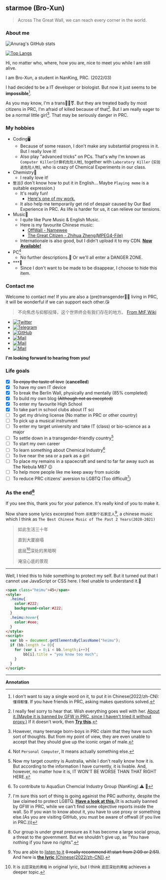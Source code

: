 
## starmoe (Bro-Xun)
<!--
**Bro-Xun/Bro-Xun** is a ✨ _special_ ✨ repository because its `README.md` (this file) appears on your GitHub profile.

Here are some ideas to get you started:

- 🔭 I’m currently working on ...
- 🌱 I’m currently learning ...
- 👯 I’m looking to collaborate on ...
- 🤔 I’m looking for help with ...
- 💬 Ask me about ...
- 📫 How to reach me: ...
- 😄 Pronouns: ...
- ⚡ Fun fact: ...
-->
> Across The Great Wall, we can reach every corner in the world.

### About me

![Anurag's GitHub stats](https://github-readme-stats.vercel.app/api?username=Bro-Xun&show_icons=true&theme=dark&hide=stars)

[![Top Langs](https://github-readme-stats.vercel.app/api/top-langs/?username=Bro-Xun&layout=compact)](https://github.com/anuraghazra/github-readme-stats)

Hi, no matter who, where, how you are, nice to meet you while I am still alive.

I am Bro-Xun, a student in NanKing, PRC. (2022/03)

I had decided to be a IT developer or biologist. But now it just seems to be **impossible**[^1].

As you may know, I'm a trans:rainbow_flag::transgender_symbol:. But they are treated badly by most citizens in PRC, I'm afraid of killed because of that[^2]. But I am really eager to be a normal little girl[^3]. That may be seriously danger in PRC.

### My hobbies
- Coding:desktop_computer:	
  - Because of some reason, I don't make any substantial progress in it. But I really love it!
  - Also play "advanced tricks" on PCs. That's why I'm known as `Computer Killer`(`计算机危险人物`), together with `Laboratory Killer` (`实验逝危险人物`), who is crazy of Chemical Experiments in our class.
- Chemistry:test_tube:
  - I really love it!
- `整活`(I don't know how to put it in English... Maybe `Playing meme` is a suitable expression.)
  - It's really fun!
    - [Here's one of my work.](https://cdn.jsdelivr.net/gh/Bro-Xun/sources@main/downloads/%E5%A4%A7%E6%B5%B7%E8%88%AA%E8%A1%8C%E9%9D%A0%E8%88%B5%E6%89%8B%20-%20%E5%85%AC%E5%BC%80%E7%89%88.pdf)
  - It also help me temporarily get rid of despair caused by Our Bad Experience in PRC. As life is harder for us, it can relieve our tensions.
- Music:musical_note:
  - I quite like Pure Music & English Music.
  - Here is my favourite Chinese music:
    - [OffWall - Namewee](https://cdn.jsdelivr.net/gh/Bro-Xun/sources@main/downloads/%E5%A2%99%E5%A4%96.mp3)
    - [The Great Citizen - Zhihua Zheng(MPEG4-File)](https://cdn.jsdelivr.net/gh/Bro-Xun/sources@main/websites/tgc-zipped.mp4)
  - Internationale is also good, but I didn't upload it to my CDN. [**Now Available!**](https://cdn.jsdelivr.net/gh/Bro-Xun/sources@main/%E5%9B%BD%E9%99%85%E6%AD%8C%E8%8B%B1%E6%96%87%E7%89%88.mp4)
- PC[^4]
  - No further descriptions.:no_entry_sign: Or we'll all enter a DANGER ZONE.
- \*\*\*:hammer:
  - Since I don't want to be made to be disappear, I choose to hide this item.

### Contact me

Welcome to contact me! If you are also a (pre)transgender:transgender_flag: living in PRC, it will be wonderful if we can support each other.:kissing_heart:

> 不向焦虑与抑郁投降，这个世界终会有我们存在的地方。 [From MtF Wiki](https://mtf.wiki/zh-cn/docs/)

- [![Twitter](https://img.shields.io/badge/dynamic/json?color=1DA1F2&label=Twitter&logo=twitter&query=%24.data.totalSubs&url=https%3A%2F%2Fapi.spencerwoo.com%2Fsubstats%2F%3Fsource%3Dtwitter%26queryKey%3DWFA897264&style=for-the-badge)](https://twitter.com/WFA897264)
- [![Telegram](https://img.shields.io/badge/Telegram-@BroXun-00BFFF?logo=telegram&logoColor=white&style=for-the-badge)](https://t.me/BroXun)
- [![GitHub](https://img.shields.io/badge/dynamic/json?logo=github&label=GitHub&color=181717&style=for-the-badge&query=$.data.totalSubs&url=https%3a%2f%2fapi.spencerwoo.com%2fsubstats%2f%3fsource%3dgithub%26queryKey%3dBro-Xun)](https://github.com/Bro-Xun)
- [![Mail](https://img.shields.io/badge/-ztzylf12345@gmail.com-911318?logo=Mail.RU&logoColor=white&style=for-the-badge)](mailto:ztzylf12345@gmail.com)
- [![Mail](https://img.shields.io/badge/-ztzylf12345@163.com-911318?logo=Mail.RU&logoColor=white&style=for-the-badge)](mailto:ztzylf12345@163.com)
- [![Mail](https://img.shields.io/badge/-transrights@hydi.xyz-911318?logo=Mail.RU&logoColor=white&style=for-the-badge)](mailto:transrights@hydi.xyz)

**I'm looking forward to hearing from you!**

### Life goals
- [x] ~~To enjoy the taste of love~~ (**cancelled**)
- [x] To have my own IT device
- [x] To break the Berlin Wall, physically and mentally (85% completed)
- [x] To build my own blog ~~(Although not as excepted)~~
- [x] To enter my favourite High School
- [x] To take part in school clubs about IT sci
- [ ] To get my driving license (No matter in PRC or other country)
- [ ] To pick up a musical instrument
- [ ] To enter my target university and take IT (class) or bio-science as a major
- [ ] To settle down in a transgender-friendly country[^5]
- [ ] To start my own career
- [ ] To learn something about Chemical Industry[^6]
- [ ] To live near the sea or a park as a girl
- [ ] To place my remains in a spacecraft and send to far far away such as The Nebula M87 :wink:
- [ ] To help more people like me keep away from suicide
- [ ] To reduce PRC citizens' aversion to LGBTQ (Too difficult[^7])

### As the end[^8]
If you see this, thank you for your patience. It's really kind of you to make it.

Now share some lyrics excerpted from `杀死那个石家庄人`[^9], a chinese music which I think as `The Best Chinese Music of The Past 2 Years(2020-2021)`

> 如此生活三十年
> 
> 直到大厦崩塌
> 
> 底层[^10]深处的黑暗啊
> 
> 淹没心底的景观


---
Well, I tried this to hide something to protect my self. But it turned out that I cannot use JavaScript or CSS here. I feel unable to understand it.:thinking:
```html
<span class="heimu">45</span>
<style>
  .heimu{
    color:#222;
    background-color:#222;
  }
  .heimu:hover{
    color:#eee;
  }
</style>
<script>
  var bb = document.getElementsByClassName("heimu");
  if (bb.length != 0){
    for (var i = 0;i < bb.length;i++){
        bb[i].title = "you know too much";
    }
  }
</script>
```
---
**Annotation**
[^1]:I don't want to say a single word on it, to put it in Chinese(2022/zh-CN): `懂得都懂`. If you have friends in PRC, asking makes questions solved.
[^2]:I really feel sorry to hear that. Wish everything goes well with her. [About it.(Maybe it is banned by GFW in PRC, since I haven't tried it without proxy.)](https://www.reddit.com/r/China_irl/comments/tb0sen/%E6%AD%A6%E6%B1%89%E5%A4%A9%E8%A1%97%E5%8F%91%E7%94%9F%E6%9D%80%E4%BA%BA%E6%A1%88%E7%96%91%E4%BC%BC%E6%98%AF%E5%AF%B9%E8%B7%A8%E6%80%A7%E5%88%AB%E5%A5%B3%E6%80%A7%E7%9A%84%E4%BB%87%E6%81%A8%E7%8A%AF%E7%BD%AA%E7%9B%B8%E5%85%B3%E8%AF%9D%E9%A2%98%E5%92%8C%E5%BE%AE%E5%8D%9A%E6%AD%A3%E8%A2%AB%E5%A4%A7%E9%87%8F%E5%88%A0%E9%99%A4/) If it doesn't work, then [**Try this**](https://zhuanlan.zhihu.com/p/479043103).
[^3]:However, many teenage born-boys in PRC claim that they have such sort of thoughts. But from my point of view, they are even unable to accept that they should give up the iconic organ of male.
[^4]:Not `Personal Computer`, It means actually something else.
[^5]:Now my target country is Australia<!--(Taiwan (Region):taiwan: is also OK (in PRC you can't call it a country, just PRC-TW, `中国台湾` in Chinese(2022/zh-CN)))-->, while I don't really know how it is. But according to the information I have currently, it is livable. And, however, no matter how it is, IT WON'T BE WORSE THAN THAT RIGHT HERE.
[^6]:To contribute to AquaSun Chemcial Industry Group (NanKing).:warning: :rofl:
[^7]:I'm sure this sort of thing is going againist the PRC authority, despite the law claimed to protect LGBTQ. [**Have a look at this.**](https://www.abc.net.au/chinese/2021-07-10/lgbtq-wechat-accounts-deleted/100280832)(It is actually banned by GFW in PRC, while we can't find some objective reports inside the wall. So If you wan to know about it, you have to use proxy or something else.(As you are visiting GitHub, you must be aware of offwall (if you live in PRC.)))
[^8]:Our group is under great pressure as it has become a large social group, a threat to the government. But we shouldn't give up, as "You have nothing if you have no rights".
[^9]:You are able to [listen to it](https://cdn.jsdelivr.net/gh/Bro-Xun/sources@main/downloads/%E6%9D%80%E6%AD%BB%E9%82%A3%E4%B8%AA%E7%9F%B3%E5%AE%B6%E5%BA%84%E4%BA%BA.mp3) ~~(I really recommend it!:start from 2:09 or 2:51)~~. And here is [**the lyric** (Chinese(2022/zh-CN))](https://cdn.jsdelivr.net/gh/Bro-Xun/sources@main/downloads/%E6%9D%80%E6%AD%BB%E9%82%A3%E4%B8%AA%E7%9F%B3%E5%AE%B6%E5%BA%84%E4%BA%BA.lrc).
[^10]:It is `云层深处的黑暗` in original lyric, but I think `底层深处的黑暗` achieves a deeper topic.
